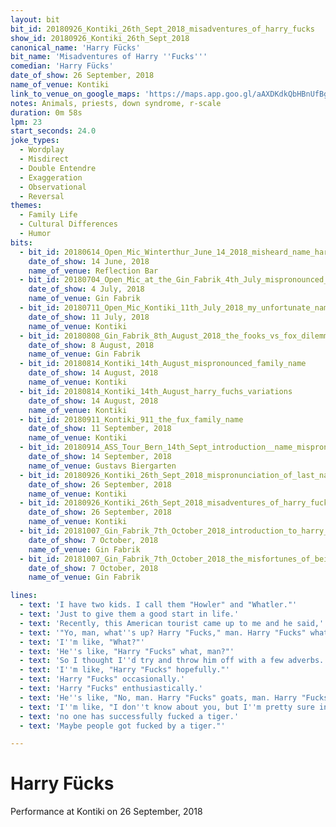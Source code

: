 ```yaml
---
layout: bit
bit_id: 20180926_Kontiki_26th_Sept_2018_misadventures_of_harry_fucks
show_id: 20180926_Kontiki_26th_Sept_2018
canonical_name: 'Harry Fücks'
bit_name: 'Misadventures of Harry ''Fucks'''
comedian: 'Harry Fücks'
date_of_show: 26 September, 2018
name_of_venue: Kontiki
link_to_venue_on_google_maps: 'https://maps.app.goo.gl/aAXDKdkQbHBnUfBg7'
notes: Animals, priests, down syndrome, r-scale
duration: 0m 58s
lpm: 23
start_seconds: 24.0
joke_types:
  - Wordplay
  - Misdirect
  - Double Entendre
  - Exaggeration
  - Observational
  - Reversal
themes:
  - Family Life
  - Cultural Differences
  - Humor
bits:
  - bit_id: 20180614_Open_Mic_Winterthur_June_14_2018_misheard_name_harry_fox
    date_of_show: 14 June, 2018
    name_of_venue: Reflection Bar
  - bit_id: 20180704_Open_Mic_at_the_Gin_Fabrik_4th_July_mispronounced_name
    date_of_show: 4 July, 2018
    name_of_venue: Gin Fabrik
  - bit_id: 20180711_Open_Mic_Kontiki_11th_July_2018_my_unfortunate_name
    date_of_show: 11 July, 2018
    name_of_venue: Kontiki
  - bit_id: 20180808_Gin_Fabrik_8th_August_2018_the_fooks_vs_fox_dilemma
    date_of_show: 8 August, 2018
    name_of_venue: Gin Fabrik
  - bit_id: 20180814_Kontiki_14th_August_mispronounced_family_name
    date_of_show: 14 August, 2018
    name_of_venue: Kontiki
  - bit_id: 20180814_Kontiki_14th_August_harry_fuchs_variations
    date_of_show: 14 August, 2018
    name_of_venue: Kontiki
  - bit_id: 20180911_Kontiki_911_the_fux_family_name
    date_of_show: 11 September, 2018
    name_of_venue: Kontiki
  - bit_id: 20180914_ASS_Tour_Bern_14th_Sept_introduction__name_mispronunciation
    date_of_show: 14 September, 2018
    name_of_venue: Gustavs Biergarten
  - bit_id: 20180926_Kontiki_26th_Sept_2018_mispronunciation_of_last_name
    date_of_show: 26 September, 2018
    name_of_venue: Kontiki
  - bit_id: 20180926_Kontiki_26th_Sept_2018_misadventures_of_harry_fucks
    date_of_show: 26 September, 2018
    name_of_venue: Kontiki
  - bit_id: 20181007_Gin_Fabrik_7th_October_2018_introduction_to_harry_fuchs
    date_of_show: 7 October, 2018
    name_of_venue: Gin Fabrik
  - bit_id: 20181007_Gin_Fabrik_7th_October_2018_the_misfortunes_of_being_harry_fuchs
    date_of_show: 7 October, 2018
    name_of_venue: Gin Fabrik

lines:
  - text: 'I have two kids. I call them "Howler" and "Whatler."'
  - text: 'Just to give them a good start in life.'
  - text: 'Recently, this American tourist came up to me and he said,'
  - text: '"Yo, man, what''s up? Harry "Fucks," man. Harry "Fucks" what?"'
  - text: 'I''m like, "What?"'
  - text: 'He''s like, "Harry "Fucks" what, man?"'
  - text: 'So I thought I''d try and throw him off with a few adverbs.'
  - text: 'I''m like, "Harry "Fucks" hopefully."'
  - text: 'Harry "Fucks" occasionally.'
  - text: 'Harry "Fucks" enthusiastically.'
  - text: 'He''s like, "No, man. Harry "Fucks" goats, man. Harry "Fucks" chickens. Harry "Fucks" tigers."'
  - text: 'I''m like, "I don''t know about you, but I''m pretty sure in the whole history of mankind,'
  - text: 'no one has successfully fucked a tiger.'
  - text: 'Maybe people got fucked by a tiger."'

---
```


# Harry Fücks

Performance at Kontiki on 26 September, 2018
